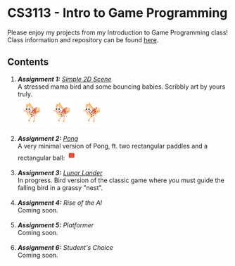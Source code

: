 # CS3113 - Intro to Game Programming
Please enjoy my projects from my Introduction to Game Programming class! Class information and repository can be found [here](https://github.com/carmineguida/CS3113).

## Contents
1. _**Assignment 1:** [Simple 2D Scene](https://github.com/mkarroqe/CS3113/blob/master/Simple-Birdie/README.md)_ <br/> A stressed mama bird and some bouncing babies. Scribbly art by yours truly. <br/> ![baby birdie](https://raw.githubusercontent.com/mkarroqe/CS3113/master/Class%20Material/Assets/2D%20Sprites/baby_birdie.png) ![baby birdie](https://raw.githubusercontent.com/mkarroqe/CS3113/master/Class%20Material/Assets/2D%20Sprites/baby_birdie.png) ![baby birdie](https://raw.githubusercontent.com/mkarroqe/CS3113/master/Class%20Material/Assets/2D%20Sprites/baby_birdie.png) <br /><br />
2. _**Assignment 2:** [Pong](https://github.com/mkarroqe/CS3113/tree/master/Pong)_ <br/> A very minimal version of Pong, ft. two rectangular paddles and a rectangular ball: ![ball](https://github.com/mkarroqe/CS3113/blob/master/Pong/ball.png) <br /><br />
3. _**Assignment 3:** [Lunar Lander](https://github.com/mkarroqe/CS3113/tree/master/Lunar-Lander)_ <br/> In progress. Bird version of the classic game where you must guide the falling bird in a grassy "nest". <br /><br />
4. _**Assignment 4:** Rise of the AI_ <br/> Coming soon. <br /><br />
5. _**Assignment 5:** Platformer_ <br/> Coming soon. <br /><br />
6. _**Assignment 6:** Student's Choice_ <br/> Coming soon. <br /><br />
